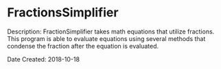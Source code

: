 # FractionsSimplifier

Description: FractionSimplifier takes math equations that utilize fractions. This program is able to evaluate equations using several methods that condense the fraction after the equation is evaluated.

Date Created: 2018-10-18
